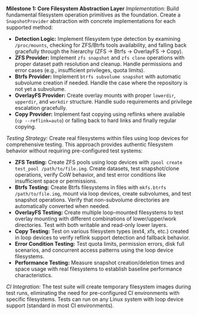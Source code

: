 **Milestone 1: Core Filesystem Abstraction Layer**
_Implementation:_ Build fundamental filesystem operation primitives as the foundation. Create a `SnapshotProvider` abstraction with concrete implementations for each supported method:

- **Detection Logic:** Implement filesystem type detection by examining `/proc/mounts`, checking for ZFS/Btrfs tools availability, and falling back gracefully through the hierarchy (ZFS → Btrfs → OverlayFS → Copy).
- **ZFS Provider:** Implement `zfs snapshot` and `zfs clone` operations with proper dataset path resolution and cleanup. Handle permissions and error cases (e.g., insufficient privileges, quota limits).
- **Btrfs Provider:** Implement `btrfs subvolume snapshot` with automatic subvolume creation if needed. Handle the case where the repository is not yet a subvolume.
- **OverlayFS Provider:** Create overlay mounts with proper `lowerdir`, `upperdir`, and `workdir` structure. Handle sudo requirements and privilege escalation gracefully.
- **Copy Provider:** Implement fast copying using reflinks where available (`cp --reflink=auto`) or falling back to hard links and finally regular copying.

_Testing Strategy:_ Create real filesystems within files using loop devices for comprehensive testing. This approach provides authentic filesystem behavior without requiring pre-configured test systems:

- **ZFS Testing:** Create ZFS pools using loop devices with `zpool create test_pool /path/to/file.img`. Create datasets, test snapshot/clone operations, verify CoW behavior, and test error conditions like insufficient space or permissions.
- **Btrfs Testing:** Create Btrfs filesystems in files with `mkfs.btrfs /path/to/file.img`, mount via loop devices, create subvolumes, and test snapshot operations. Verify that non-subvolume directories are automatically converted when needed.
- **OverlayFS Testing:** Create multiple loop-mounted filesystems to test overlay mounting with different combinations of lower/upper/work directories. Test with both writable and read-only lower layers.
- **Copy Testing:** Test on various filesystem types (ext4, xfs, etc.) created in loop devices to verify reflink support detection and fallback behavior.
- **Error Condition Testing:** Test quota limits, permission errors, disk full scenarios, and concurrent access patterns using the loop device filesystems.
- **Performance Testing:** Measure snapshot creation/deletion times and space usage with real filesystems to establish baseline performance characteristics.

_CI Integration:_ The test suite will create temporary filesystem images during test runs, eliminating the need for pre-configured CI environments with specific filesystems. Tests can run on any Linux system with loop device support (standard in most CI environments).
